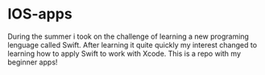 # IOS-apps
During the summer i took on the challenge of learning a new programing lenguage called Swift. After learning it quite quickly my interest changed to learning how to apply Swift to work with Xcode. This is a repo with my beginner apps!

